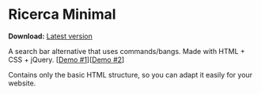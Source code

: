 Ricerca Minimal
=======
__Download:__ [Latest version](https://github.com/JackosDev/Ricerca-Homepage/archive/minimal.zip)

A search bar alternative that uses commands/bangs. Made with HTML + CSS + jQuery. [[Demo #1](http://jackosdev.github.io/Ricerca-Homepage/)][[Demo #2](http://jackosdev.github.io)]

Contains only the basic HTML structure, so you can adapt it easily for your website.
